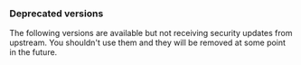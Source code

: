 ### Deprecated versions

The following versions are available but not receiving security updates from upstream.
You shouldn't use them and they will be removed at some point in the future.
